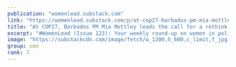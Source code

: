 ```yaml
---
publication: "womenlead.substack.com"
link: "https://womenlead.substack.com/p/at-cop27-barbados-pm-mia-mottley"
title: "At COP27, Barbados PM Mia Mottley leads the call for a rethink on climate finance, and other stories"
excerpt: "#WomenLead (Issue 123): Your weekly round-up on women in politics"
image: "https://substackcdn.com/image/fetch/w_1200,h_600,c_limit,f_jpg,q_auto:good,fl_progressive:steep/https%3A%2F%2Fbucketeer-e05bbc84-baa3-437e-9518-adb32be77984.s3.amazonaws.com%2Fpublic%2Fimages%2F3b283da3-3fae-40e7-9c0b-619abe778e4f_1423x769.png"
group: con
rank: 7
---
```

